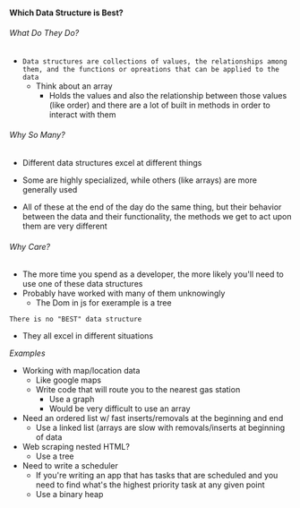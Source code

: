 #### Which Data Structure is Best?

###### What Do They Do?

- `Data structures are collections of values, the relationships among them, and the functions or opreations that can be applied to the data`
    * Think about an array
        - Holds the values and also the relationship between those values (like order) and there are a lot of built in methods in order to interact with them

###### Why So Many?

- Different data structures excel at different things
- Some are highly specialized, while others (like arrays) are more generally used

- All of these at the end of the day do the same thing, but their behavior between the data and their functionality, the methods we get to act upon them are very different

###### Why Care?

- The more time you spend as a developer, the more likely you'll need to use one of these data structures
- Probably have worked with many of them unknowingly
    * The Dom in js for exerample is a tree

`There is no "BEST" data structure`

- They all excel in different situations

*Examples*

- Working with map/location data
    * Like google maps
    * Write code that will route you to the nearest gas station
        - Use a graph
        - Would be very difficult to use an array
- Need an ordered list w/ fast inserts/removals at the beginning and end
    - Use a linked list (arrays are slow with removals/inserts at beginning of data
- Web scraping nested HTML?
    - Use a tree
- Need to write a scheduler
    - If you're writing an app that has tasks that are scheduled and you need to find what's the highest priority task at any given point
    - Use a binary heap
